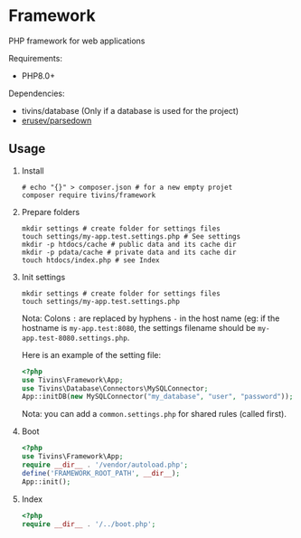 # Framework
PHP framework for web applications

Requirements:

* PHP8.0+

Dependencies:

* tivins/database (Only if a database is used for the project)
* [erusev/parsedown](https://github.com/erusev/parsedown)

## Usage

1. Install
   ```shell
   # echo "{}" > composer.json # for a new empty projet
   composer require tivins/framework
   ```

2. Prepare folders
   ```shell
   mkdir settings # create folder for settings files
   touch settings/my-app.test.settings.php # See settings
   mkdir -p htdocs/cache # public data and its cache dir
   mkdir -p pdata/cache # private data and its cache dir
   touch htdocs/index.php # see Index
   ```

2. Init settings
   ```shell
   mkdir settings # create folder for settings files
   touch settings/my-app.test.settings.php
   ```
   Nota: Colons `:` are replaced by hyphens `-` in the host name (eg: if the hostname is `my-app.test:8080`, the settings filename should be `my-app.test-8080.settings.php`.

   Here is an example of the setting file:
   ```php
   <?php
   use Tivins\Framework\App;
   use Tivins\Database\Connectors\MySQLConnector;
   App::initDB(new MySQLConnector("my_database", "user", "password"));
   ```

   Nota: you can add a `common.settings.php` for shared rules (called first).

3. Boot
   ```php
   <?php
   use Tivins\Framework\App;
   require __dir__ . '/vendor/autoload.php';
   define('FRAMEWORK_ROOT_PATH', __dir__);
   App::init();
   ```

4. Index
   ```php
   <?php
   require __dir__ . '/../boot.php';
   ```